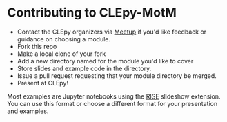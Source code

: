 # Contributing to CLEpy-MotM

- Contact the CLEpy organizers via [Meetup](https://www.meetup.com/Cleveland-Area-Python-Interest-Group/) if you'd like feedback or guidance on choosing a module. 
- Fork this repo
- Make a local clone of your fork
- Add a new directory named for the module you'd like to cover
- Store slides and example code in the directory.
- Issue a pull request requesting that your module directory be merged.
- Present at CLEpy!
    
Most examples are Jupyter notebooks using the [RISE](https://github.com/damianavila/RISE) slideshow extension. You can use this format or choose a different format for your presentation and examples.
